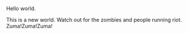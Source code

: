 Hello world.

This is a new world. Watch out for the zombies and people running riot.
Zuma!Zuma!Zuma!
